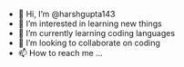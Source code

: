 - 👋 Hi, I’m @harshgupta143
- 👀 I’m interested in learning new things
- 🌱 I’m currently learning coding languages
- 💞️ I’m looking to collaborate on coding 
- 📫 How to reach me ...

<!---
harshgupta143/harshgupta143 is a ✨ special ✨ repository because its `README.md` (this file) appears on your GitHub profile.
You can click the Preview link to take a look at your changes.
--->
